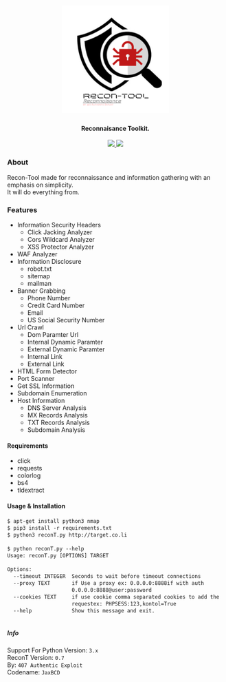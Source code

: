 <h1 align="center">
    <br>
    <a href="https://github.com/jaxBCD/ReconT">
    <img src="src/utils/reconT.png" alt="ReconT" width="250" height="250">
    </a>
    <br>    
</h1>

<h4 align="center">Reconnaisance Toolkit.</h4>
<p align="center">
   <a href="https://github.com/jaxBCD/ReconT">
      <img src="https://img.shields.io/badge/👣-Recon--T-green.svg">
   </a>
   
   <a href="https://www.python.org">
      <img src="https://img.shields.io/badge/python-3.x-blue.svg">
   </a>
</p>

### About
 Recon-Tool made for reconnaissance and information gathering with an emphasis on simplicity.<br> 
 It will do everything from.</br>

### Features
 * Information Security Headers
   - Click Jacking Analyzer
   - Cors Wildcard Analyzer
   - XSS Protector Analyzer
 * WAF Analyzer
 * Information Disclosure
   - robot.txt
   - sitemap
   - mailman 
 * Banner Grabbing
   - Phone Number
   - Credit Card Number
   - Email 
   - US Social Security Number
 * Url Crawl
   - Dom Paramter Url
   - Internal Dynamic Paramter
   - External Dynamic Paramter
   - Internal Link
   - External Link
 * HTML Form Detector
 * Port Scanner
 * Get SSL Information
 * Subdomain Enumeration
 * Host Information
   - DNS Server Analysis
   - MX Records Analysis
   - TXT Records Analysis
   - Subdomain Analysis

#### Requirements
 * click
 * requests
 * colorlog
 * bs4
 * tldextract

#### Usage & Installation
 ```
 $ apt-get install python3 nmap
 $ pip3 install -r requirements.txt
 $ python3 reconT.py http://target.co.li
 
 $ python reconT.py --help
 Usage: reconT.py [OPTIONS] TARGET
 
 Options:
   --timeout INTEGER  Seconds to wait before timeout connections
   --proxy TEXT       if Use a proxy ex: 0.0.0.0:8888if with auth
                      0.0.0.0:8888@user:password
   --cookies TEXT     if use cookie comma separated cookies to add the
                      requestex: PHPSESS:123,kontol=True
   --help             Show this message and exit.
   
 ```

##### Info
 Support For Python Version: ```3.x```<br>
 ReconT Version: ```0.7```<br>
 By: ```407 Authentic Exploit ```<br>
 Codename: ```JaxBCD```<br>
 





  

  
